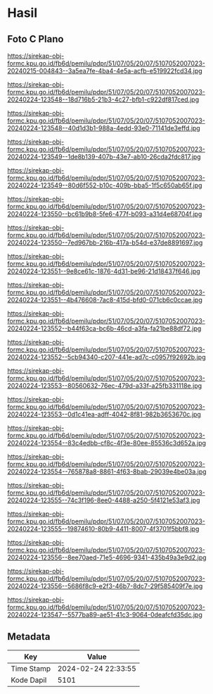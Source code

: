 # Hasil

## Foto C Plano

https://sirekap-obj-formc.kpu.go.id/fb6d/pemilu/pdpr/51/07/05/20/07/5107052007023-20240215-004843--3a5ea7fe-4ba4-4e5a-acfb-e519922fcd34.jpg

https://sirekap-obj-formc.kpu.go.id/fb6d/pemilu/pdpr/51/07/05/20/07/5107052007023-20240224-123548--18d716b5-21b3-4c27-bfb1-c922df817ced.jpg

https://sirekap-obj-formc.kpu.go.id/fb6d/pemilu/pdpr/51/07/05/20/07/5107052007023-20240224-123548--40d1d3b1-988a-4edd-93e0-71141de3effd.jpg

https://sirekap-obj-formc.kpu.go.id/fb6d/pemilu/pdpr/51/07/05/20/07/5107052007023-20240224-123549--1de8b139-407b-43e7-ab10-26cda2fdc817.jpg

https://sirekap-obj-formc.kpu.go.id/fb6d/pemilu/pdpr/51/07/05/20/07/5107052007023-20240224-123549--80d6f552-b10c-409b-bba5-1f5c650ab65f.jpg

https://sirekap-obj-formc.kpu.go.id/fb6d/pemilu/pdpr/51/07/05/20/07/5107052007023-20240224-123550--bc61b9b8-5fe6-477f-b093-a31d4e68704f.jpg

https://sirekap-obj-formc.kpu.go.id/fb6d/pemilu/pdpr/51/07/05/20/07/5107052007023-20240224-123550--7ed967bb-216b-417a-b54d-e37de8891697.jpg

https://sirekap-obj-formc.kpu.go.id/fb6d/pemilu/pdpr/51/07/05/20/07/5107052007023-20240224-123551--9e8ce61c-1876-4d31-be96-21d18437f646.jpg

https://sirekap-obj-formc.kpu.go.id/fb6d/pemilu/pdpr/51/07/05/20/07/5107052007023-20240224-123551--4b476608-7ac8-415d-bfd0-071cb6c0ccae.jpg

https://sirekap-obj-formc.kpu.go.id/fb6d/pemilu/pdpr/51/07/05/20/07/5107052007023-20240224-123552--b44f63ca-bc6b-46cd-a3fa-fa21be88df72.jpg

https://sirekap-obj-formc.kpu.go.id/fb6d/pemilu/pdpr/51/07/05/20/07/5107052007023-20240224-123552--5cb94340-c207-441e-ad7c-c0957f92692b.jpg

https://sirekap-obj-formc.kpu.go.id/fb6d/pemilu/pdpr/51/07/05/20/07/5107052007023-20240224-123553--80560632-76ec-479d-a33f-a25fb331118e.jpg

https://sirekap-obj-formc.kpu.go.id/fb6d/pemilu/pdpr/51/07/05/20/07/5107052007023-20240224-123553--0d1c41ea-adff-4042-8f81-982b3653670c.jpg

https://sirekap-obj-formc.kpu.go.id/fb6d/pemilu/pdpr/51/07/05/20/07/5107052007023-20240224-123554--83c4edbb-cf8c-4f3e-80ee-85536c3d652a.jpg

https://sirekap-obj-formc.kpu.go.id/fb6d/pemilu/pdpr/51/07/05/20/07/5107052007023-20240224-123554--765878a8-8861-4f63-8bab-29039e4be03a.jpg

https://sirekap-obj-formc.kpu.go.id/fb6d/pemilu/pdpr/51/07/05/20/07/5107052007023-20240224-123555--74c3f196-8ee0-4488-a250-5f4121e53af3.jpg

https://sirekap-obj-formc.kpu.go.id/fb6d/pemilu/pdpr/51/07/05/20/07/5107052007023-20240224-123555--19874610-80b9-4411-8007-4f3701f5bbf8.jpg

https://sirekap-obj-formc.kpu.go.id/fb6d/pemilu/pdpr/51/07/05/20/07/5107052007023-20240224-123556--8ee70aed-71e5-4696-9341-435b49a3e9d2.jpg

https://sirekap-obj-formc.kpu.go.id/fb6d/pemilu/pdpr/51/07/05/20/07/5107052007023-20240224-123556--5686f8c9-e2f3-46b7-8dc7-29f585409f7e.jpg

https://sirekap-obj-formc.kpu.go.id/fb6d/pemilu/pdpr/51/07/05/20/07/5107052007023-20240224-123547--5577ba89-ae51-41c3-9064-0deafcfd35dc.jpg


## Metadata

| Key        | Value               |
| ---------- | ------------------- |
| Time Stamp | 2024-02-24 22:33:55 |
| Kode Dapil | 5101                |



